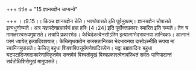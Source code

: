 +++
title = "15 ज्ञानयज्ञेन चाप्यन्ये"

+++
।।9.15।। किञ्च ज्ञानयज्ञेन चेति। भक्योपासते इति पूर्वमुक्तम्। ज्ञानयज्ञेन
चोपासते इत्यधुनोच्यते। अत्र यज्ञपदेनब्रह्मार्पणं ब्रह्म हविः \[4।24\]
इति पूर्वोक्तप्रकारः स्मारित इति गम्यते। तेन च मामक्षरस्वरूपमुपासते।
तत्रापि प्रकारभेदः। केचिदेकत्वेनसोऽस्मि इत्यात्माभेदभावनया
तान्त्रिकाः। आत्मानं परमं ध्यायेत् इत्यादिवाक्यात्। केचित्पृथक्त्वेन
राजसतान्त्रिका भेदभावनया दासोऽस्मीति रूपया मां स्वामिनमुपासते। केचित्तु
बहुधा शिवशक्तिसूर्यगणेशादिरूपेण। यद्वा ब्रह्मवादिनः बहुधा
घटपटादिजगदाकारेणाविकृतमेव सन्तमेवं विश्वतोमुखं विश्वप्रकारत्वेनावस्थितं
सर्वतः पाणिपादान्तं सर्वतोक्षिशिरोमुखं मामुपासते।
